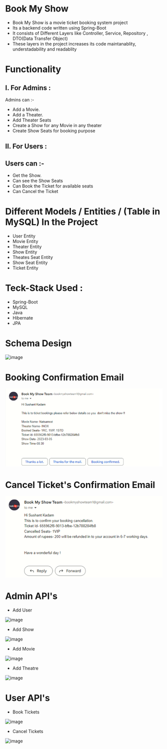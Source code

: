 # Book My Show

* Book My Show is a movie ticket booking system project
* Its a backend code written using Spring-Boot
* It consists of Different Layers like Controller, Service, Repository , DTO(Data Transfer Object)
* These layers in the project increases its code maintanablity, understadability and readablity




# Functionality



## I. For Admins :
 Admins can :-
 - Add a Movie.
- Add a Theater.
- Add Theater Seats
- Create a Show for any Movie in any theater
- Create Show Seats for booking purpose



## II. For Users :

## Users can :-
- Get the Show.
- Can see the Show Seats
- Can Book the Ticket for available seats
- Can Cancel the Ticket 




# Different Models / Entities / (Table in MySQL) In the Project
- User Entity
- Movie Entity
- Theater Entity
- Show Entity
- Theates Seat Entity
- Show Seat Entity
- Ticket Entity



# Teck-Stack Used :
- Spring-Boot
- MySQL
- Java
- Hibernate
- JPA

# Schema Design

![image]()



# Booking Confirmation Email

![image](https://github.com/sushantkdm/Book-My-Show-/blob/master/mail.png)
# Cancel Ticket's Confirmation Email

![image](https://github.com/sushantkdm/Book-My-Show-/blob/master/cancelmail.png)
# Admin API's

- Add User



 ![image](https://user-images.githubusercontent.com/98727328/223327105-8e999e60-3d65-4213-929c-46b076fab284.png)

- Add Show




 ![image](https://user-images.githubusercontent.com/98727328/223327113-8baf2186-4db1-44bd-8b62-dc7cee182b55.png)

- Add Movie



 ![image](https://user-images.githubusercontent.com/98727328/223327119-e59ed20f-27d3-4acf-8337-b176b1391e8c.png)

- Add Theatre



 ![image](https://user-images.githubusercontent.com/98727328/223327125-4a68bf4d-99a6-4980-b23f-36f35070280a.png)


# User API's

- Book Tickets




![image](https://user-images.githubusercontent.com/98727328/223647561-1b17960c-30d0-469f-a47a-c0275391c5db.png)

- Cancel Tickets




![image](https://user-images.githubusercontent.com/98727328/223647671-f26e013b-e8f1-4e8d-9ef4-67771c1e9192.png)
